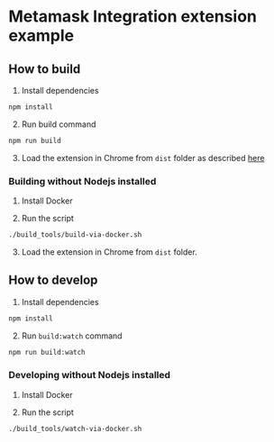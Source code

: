 # Metamask Integration extension example

## How to build

1. Install dependencies

```sh
npm install
```

2. Run build command

```sh
npm run build
```

3. Load the extension in Chrome from `dist` folder as described [here](https://developer.chrome.com/docs/extensions/get-started/tutorial/hello-world)

### Building without Nodejs installed
1. Install Docker

2. Run the script
```sh
./build_tools/build-via-docker.sh

```

3. Load the extension in Chrome from `dist` folder.

## How to develop

1. Install dependencies

```sh
npm install
```

2. Run `build:watch` command

```sh
npm run build:watch
```

### Developing without Nodejs installed
1. Install Docker

2. Run the script
```sh
./build_tools/watch-via-docker.sh

```
